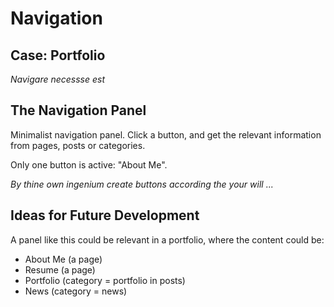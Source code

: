 # Navigation

## Case: Portfolio

*Navigare necessse est*

## The Navigation Panel

Minimalist navigation panel. Click a button, and get the relevant information from pages, posts or categories.

Only one button is active: "About Me".

*By thine own ingenium create buttons according the your will ...* 

## Ideas for Future Development

A panel like this could be relevant in a portfolio, where the content could be:

* About Me (a page)
* Resume (a page)
* Portfolio (category = portfolio in posts)
* News (category = news)
